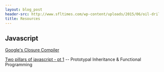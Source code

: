 ```yaml
---
layout: blog_post
header-src: http://www.sfltimes.com/wp-content/uploads/2015/06/oil-drilling-at-sunset.jpg
title: Resources
---
```


## Javascript

[Google's Closure Compiler](https://developers.google.com/closure/compiler/#how-can-i-use-the-closure-compiler)

[Two pillars of javascript - pt 1](https://medium.com/javascript-scene/the-two-pillars-of-javascript-ee6f3281e7f3#.bwrskyb2c) -- Prototypal Inheritance & Functional Programming